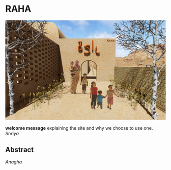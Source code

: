 # RAHA

![Entrance.jpg](img/Entrance.jpg)

**welcome message**
explaining the site and why we choose to use one.
*Shriya*

## Abstract
*Anagha*
